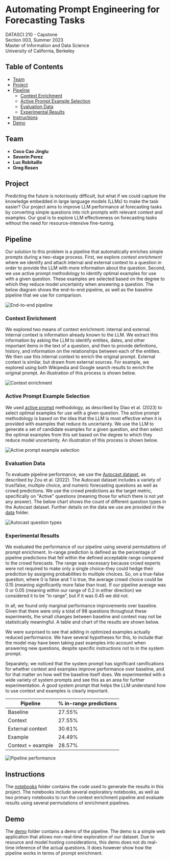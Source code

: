 # Automating Prompt Engineering for Forecasting Tasks

DATASCI 210 - Capstone<br>Section 003, Summer 2023<br>Master of Information and Data Science<br>University of California, Berkeley

## Table of Contents

- [Team](#team)
- [Project](#project)
- [Pipeline](#pipeline)
  - [Context Enrichment](#context-enrichment)
  - [Active Prompt Example Selection](#active-prompt-example-selection)
  - [Evaluation Data](#evaluation-data)
  - [Experimental Results](#experimental-results)
- [Instructions](#instructions)
- [Demo](#demo)

## Team

* **Coco Cao Jinglu**
* **Severin Perez**
* **Luc Robitaille** 
* **Greg Rosen**

## Project

Predicting the future is notoriously difficult, but what if we could capture the knowledge embedded in large language models (LLMs) to make the task easier? Our project aims to improve LLM performance at forecasting tasks by converting simple questions into rich prompts with relevant context and examples. Our goal is to explore LLM effectiveness on forecasting tasks without the need for resource-intensive fine-tuning.

## Pipeline

Our solution to this problem is a pipeline that automatically enriches simple prompts during a two-stage process. First, we explore *context enrichment* where we identify and attach internal and external context to a question in order to provide the LLM with more information about the question. Second, we use active prompt methodology to identify optimal examples for use with a given question. These examples are selected based on the degree to which they reduce model uncertainty when answering a question. The below diagram shows the end-to-end pipeline, as well as the baseline pipeline that we use for comparison.

![End-to-end pipeline](images/end_to_end_pipeline.png "End-to-end pipeline")

### Context Enrichment

We explored two means of context enrichment: internal and external. Internal context is information already known to the LLM. We extract this information by asking the LLM to identify entities, dates, and other important items in the text of a question, and then to provide definitions, history, and information on the relationships between each of the entities. We then use this internal context to enrich the original prompt. External context is similar, but drawn from external sources. For example, we explored using both Wikipedia and Google search results to enrich the original prompt. An illustration of this process is shown below.

![Context enrichment](images/context_enrichment.png "Context enrichment")

### Active Prompt Example Selection

We used [active prompt](https://arxiv.org/abs/2302.12246) methodology, as described by Diao et al. (2023) to select optimal examples for use with a given question. The active prompt methodology is based on the idea that the LLM is most effective when it is provided with examples that reduce its uncertainty. We use the LLM to generate a set of candidate examples for a given question, and then select the optimal examples from this set based on the degree to which they reduce model uncertainty. An illustration of this process is shown below.

![Active prompt example selection](images/active_prompt.png "Active prompt example selection")

### Evaluation Data

To evaluate pipeline performance, we use the [Autocast dataset](https://github.com/andyzoujm/autocast), as described by Zou et al. (2022). The Autocast dataset includes a variety of true/false, multiple choice, and numeric forecasting questions as well as crowd predictions. We use the crowd predictions as the target metric, specifically on "Active" questions (meaning those for which there is not yet any answer). The below chart shows the count of different question types in the Autocast dataset. Further details on the data we use are provided in the [data](data) folder.

![Autocast question types](images/autocast_dataset.png "Autocast question types")

### Experimental Results

We evaluated the performance of our pipeline using several permutations of prompt enrichment. In-range prediction is defined as the percentage of pipeline predictions that fell within the defined acceptable range compared to the crowd forecasts. The range was necessary because crowd experts were not required to make only a single choice–they could hedge their prediction by assigning probabilities to multiple choices. So, on a true-false question, where 0 is false and 1 is true, the average crowd choice could be 0.15 (meaning significantly more false than true). If our pipeline average was 0 or 0.05 (meaning within our range of 0.2 in either direction) we considered it to be “in range”, but if it was 0.45 we did not.

In all, we found only marginal performance improvements over baseline. Given that there were only a total of 98 questions throughout these experiments, the small changes between baseline and context may not be statistically meaningful. A table and chart of the results are shown below.

We were surprised to see that adding in optimized examples actually reduced performance. We have several hypotheses for this, to include that the model may have been taking past examples into account when answering new questions, despite specific instructions not to in the system prompt.

Separately, we noticed that the system prompt has significant ramifications for whether context and examples improve performance over baseline, and for that matter on how well the baseline itself does. We experimented with a wide variety of system prompts and see this as an area for further experimentation. A good system prompt that helps the LLM understand how to use context and examples is clearly important.


| Pipeline           | % in-range predictions |
|--------------------|-----------------------|
| Baseline           | 27.55%                |
| Context            | 27.55%                |
| External context   | 30.61%                |
| Example            | 24.49%                |
| Context + example  | 28.57%                |

![Pipeline performance](images/pipeline_performance.png "Pipeline performance")

## Instructions

The [notebooks](notebooks) folder contains the code used to generate the results in this project. The notebooks include several exploratory notebooks, as well as two primary notebooks to run the context enrichment pipeline and evaluate results using several permutations of enrichment pipelines. 

## Demo

The [demo](demo) folder contains a demo of the pipeline. The demo is a simple web application that allows non-real-time exploration of our dataset. Due to resource and model hosting considerations, this demo does not do real-time inference of the actual questions. It does however show how the pipeline works in terms of prompt enrichment.
